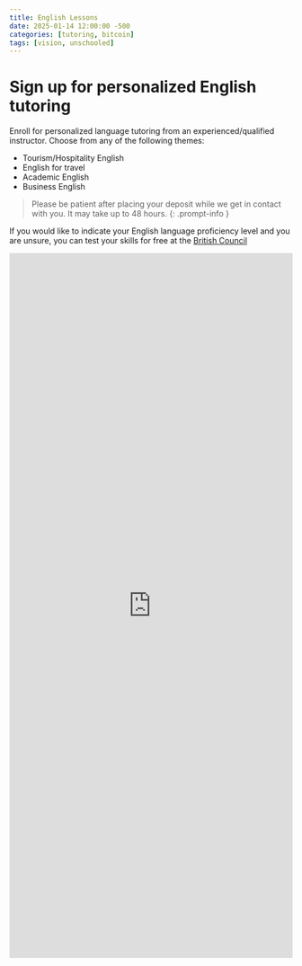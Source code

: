 ```yaml
---
title: English Lessons
date: 2025-01-14 12:00:00 -500
categories: [tutoring, bitcoin]
tags: [vision, unschooled]
---
```


# Sign up for personalized English tutoring

Enroll for personalized language tutoring from an experienced/qualified instructor. Choose from any of the following themes:

- Tourism/Hospitality English
- English for travel
- Academic English
- Business English

> Please be patient after placing your deposit while we get in contact with you. It may take up to 48 hours.
{: .prompt-info }

If you would like to indicate your English language proficiency level and you are unsure, you can test your skills for free at the [British Council](https://englishonline.britishcouncil.org/free-english-level-test-cefr-2/)

<style>
  .responsive-iframe-container {
    position: relative;
    width: 100%;
    padding-top: 130%;
    min-height: 600px;
  }

  .responsive-iframe-container iframe {
    position: absolute;
    top: 0;
    left: 0;
    width: 100%;
    height: 100%;
    border: 0;
  }
</style>

<div class="responsive-iframe-container">
  <iframe src="https://btcpay.theunschooled.net/apps/3dQ5i5YhrknyeHN8pByuM1Tsgoef/pos"></iframe>
</div>
